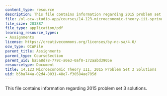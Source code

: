 ```yaml
---
content_type: resource
description: This file contains information regarding 2015 problem set 3 solutions.
file: /ol-ocw-studio-app/courses/14-123-microeconomic-theory-iii-spring-2015/b5ba744a02d4803148e7f30584ae705d_MIT14_123S15_PSet_3_Sol_15.pdf
file_size: 203887
file_type: application/pdf
learning_resource_types:
- Assignments
license: https://creativecommons.org/licenses/by-nc-sa/4.0/
ocw_type: OCWFile
parent_title: Assignments
parent_type: CourseSection
parent_uid: ba5a8d78-779c-a0e3-0af0-172aabd3905e
resourcetype: Document
title: 14.123 Microeconomic Theory III, 2015 Problem Set 3 Solutions
uid: b5ba744a-02d4-8031-48e7-f30584ae705d
---
```

This file contains information regarding 2015 problem set 3 solutions.